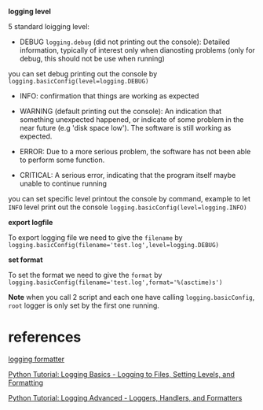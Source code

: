 **logging level**

5 standard loigging level:

- DEBUG `logging.debug` (did not printing out the console): Detailed information, typically of interest only when dianosting problems (only for debug, this should not be use when running)

you can set debug printing out the console by `logging.basicConfig(level=logging.DEBUG)`

- INFO: confirmation that things are working as expected

- WARNING (default printing out the console): An indication that something unexpected happened, or indicate of some problem in the near future (e.g 'disk space low'). The software is still working as expected.

- ERROR: Due to a more serious problem, the software has not been able to perform some function.

- CRITICAL: A serious error, indicating that the program itself maybe unable to continue running

you can set specific level printout the console by command, example to let `INFO` level print out the console `logging.basicConfig(level=logging.INFO)`

**export  logfile**

To export logging file we need to give the `filename` by `logging.basicConfig(filename='test.log',level=logging.DEBUG)`

**set format**

To set the format we need to give the `format` by `logging.basicConfig(filename='test.log',format='%(asctime)s')`

**Note**
when you call 2 script and each one have calling `logging.basicConfig`, `root` logger is only set by the first one running.

# references

[logging formatter](https://docs.python.org/2/library/logging.html#logging.Formatter)

[Python Tutorial: Logging Basics - Logging to Files, Setting Levels, and Formatting](https://www.youtube.com/watch?v=-ARI4Cz-awo&list=PLMdgUBu5wWKxObYWmWbwxDhlBXqUObLNY)

[Python Tutorial: Logging Advanced - Loggers, Handlers, and Formatters](https://www.youtube.com/watch?v=jxmzY9soFXg&list=PLMdgUBu5wWKxObYWmWbwxDhlBXqUObLNY&index=3)
